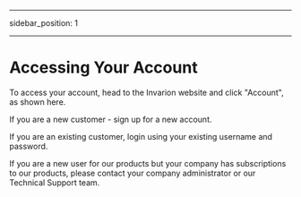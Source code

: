 ﻿---

sidebar_position: 1

---
# Accessing Your Account

To access your account, head to the Invarion website and click "Account", as shown here.

If you are a new customer - sign up for a new account.

If you are an existing customer, login using your existing username and password.

If you are a new user for our products but your company has subscriptions to our products, please contact your company administrator or our Technical Support team.
